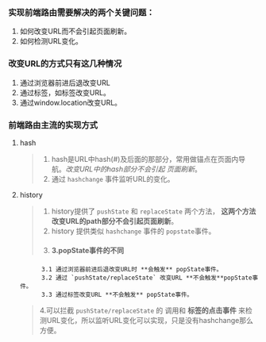 ### 实现前端路由需要解决的两个关键问题：
1. 如何改变URL而不会引起页面刷新。
2. 如何检测URL变化。

### 改变URL的方式只有这几种情况
1. 通过浏览器前进后退改变URL
2. 通过标签，如<a>标签改变URL。
3. 通过window.location改变URL。

### 前端路由主流的实现方式
1. hash
   > 1. hash是URL中hash(#)及后面的那部分，常用做锚点在页面内导航。*改变URL中的hash部分不会引起
   页面刷新*。    
   > 2. 通过 `hashchange` 事件监听URL的变化。
   
2. history
   > 1. history提供了 `pushState` 和 `replaceState` 两个方法，
   **这两个方法改变URL的path部分不会引起页面刷新**。    
   > 2. history 提供类似 `hashchange` 事件的 `popstate`事件。    
   > 3. #### 3.popState事件的不同     
             3.1 通过浏览器前进后退改变URL时 **会触发** popState事件。    
             3.2 通过 `pushState/replaceState` 改变URL **不会触发**popState事件。  
             3.3 通过标签改变URL **不会触发** popState事件。  
   > 4.可以拦截 `pushState/replaceState` 的 调用和 **标签的点击事件** 来检测URL变化，所以监听URL变化可以实现，只是没有hashchange那么方便。



